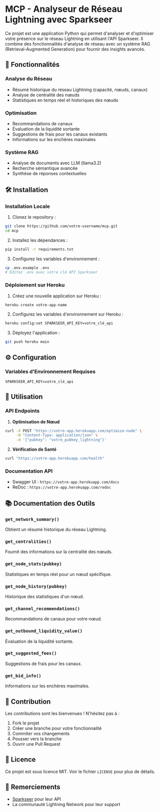 # MCP - Analyseur de Réseau Lightning avec Sparkseer

Ce projet est une application Python qui permet d'analyser et d'optimiser votre présence sur le réseau Lightning en utilisant l'API Sparkseer. Il combine des fonctionnalités d'analyse de réseau avec un système RAG (Retrieval-Augmented Generation) pour fournir des insights avancés.

## 🚀 Fonctionnalités

### Analyse du Réseau
- Résumé historique du réseau Lightning (capacité, nœuds, canaux)
- Analyse de centralité des nœuds
- Statistiques en temps réel et historiques des nœuds

### Optimisation
- Recommandations de canaux
- Évaluation de la liquidité sortante
- Suggestions de frais pour les canaux existants
- Informations sur les enchères maximales

### Système RAG
- Analyse de documents avec LLM (llama3.2)
- Recherche sémantique avancée
- Synthèse de réponses contextuelles

## 🛠️ Installation

### Installation Locale

1. Clonez le repository :
```bash
git clone https://github.com/votre-username/mcp.git
cd mcp
```

2. Installez les dépendances :
```bash
pip install -r requirements.txt
```

3. Configurez les variables d'environnement :
```bash
cp .env.example .env
# Éditez .env avec votre clé API Sparkseer
```

### Déploiement sur Heroku

1. Créez une nouvelle application sur Heroku :
```bash
heroku create votre-app-name
```

2. Configurez les variables d'environnement sur Heroku :
```bash
heroku config:set SPARKSEER_API_KEY=votre_clé_api
```

3. Déployez l'application :
```bash
git push heroku main
```

## ⚙️ Configuration

### Variables d'Environnement Requises
```
SPARKSEER_API_KEY=votre_clé_api
```

## 🎯 Utilisation

### API Endpoints

1. **Optimisation de Nœud**
```bash
curl -X POST "https://votre-app.herokuapp.com/optimize-node" \
     -H "Content-Type: application/json" \
     -d '{"pubkey": "votre_pubkey_lightning"}'
```

2. **Vérification de Santé**
```bash
curl "https://votre-app.herokuapp.com/health"
```

### Documentation API
- Swagger UI : `https://votre-app.herokuapp.com/docs`
- ReDoc : `https://votre-app.herokuapp.com/redoc`

## 📚 Documentation des Outils

### `get_network_summary()`
Obtient un résumé historique du réseau Lightning.

### `get_centralities()`
Fournit des informations sur la centralité des nœuds.

### `get_node_stats(pubkey)`
Statistiques en temps réel pour un nœud spécifique.

### `get_node_history(pubkey)`
Historique des statistiques d'un nœud.

### `get_channel_recommendations()`
Recommandations de canaux pour votre nœud.

### `get_outbound_liquidity_value()`
Évaluation de la liquidité sortante.

### `get_suggested_fees()`
Suggestions de frais pour les canaux.

### `get_bid_info()`
Informations sur les enchères maximales.

## 🤝 Contribution

Les contributions sont les bienvenues ! N'hésitez pas à :
1. Fork le projet
2. Créer une branche pour votre fonctionnalité
3. Commiter vos changements
4. Pousser vers la branche
5. Ouvrir une Pull Request

## 📝 Licence

Ce projet est sous licence MIT. Voir le fichier `LICENSE` pour plus de détails.

## 🙏 Remerciements

- [Sparkseer](https://sparkseer.space) pour leur API
- La communauté Lightning Network pour leur support

